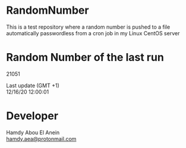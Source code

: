 # RandomNumber    
This is a test repository where a random number is pushed to a file automatically passwordless from a cron job in my Linux CentOS server    
# Random Number of the last run   
21051
      
Last update (GMT +1)    
12/16/20 12:00:01
# Developer    
Hamdy Abou El Anein   
hamdy.aea@protonmail.com
